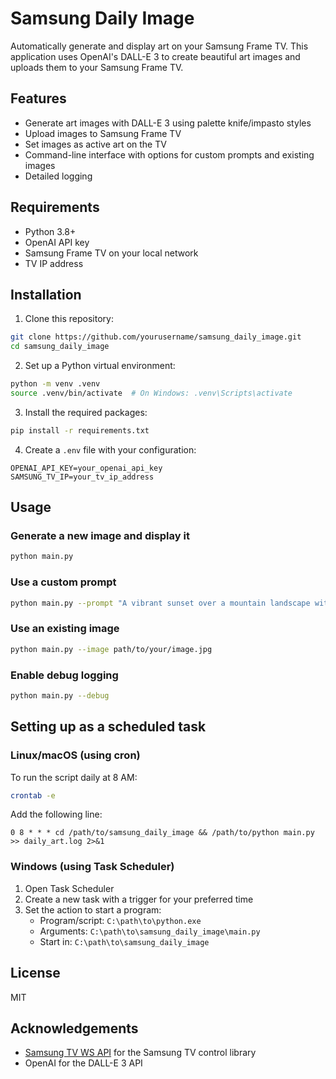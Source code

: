 # Samsung Daily Image

Automatically generate and display art on your Samsung Frame TV. This application uses OpenAI's DALL-E 3 to create beautiful art images and uploads them to your Samsung Frame TV.

## Features

- Generate art images with DALL-E 3 using palette knife/impasto styles
- Upload images to Samsung Frame TV
- Set images as active art on the TV
- Command-line interface with options for custom prompts and existing images
- Detailed logging

## Requirements

- Python 3.8+
- OpenAI API key
- Samsung Frame TV on your local network
- TV IP address

## Installation

1. Clone this repository:
```bash
git clone https://github.com/yourusername/samsung_daily_image.git
cd samsung_daily_image
```

2. Set up a Python virtual environment:
```bash
python -m venv .venv
source .venv/bin/activate  # On Windows: .venv\Scripts\activate
```

3. Install the required packages:
```bash
pip install -r requirements.txt
```

4. Create a `.env` file with your configuration:
```
OPENAI_API_KEY=your_openai_api_key
SAMSUNG_TV_IP=your_tv_ip_address
```

## Usage

### Generate a new image and display it

```bash
python main.py
```

### Use a custom prompt

```bash
python main.py --prompt "A vibrant sunset over a mountain landscape with thick impasto texture"
```

### Use an existing image

```bash
python main.py --image path/to/your/image.jpg
```

### Enable debug logging

```bash
python main.py --debug
```

## Setting up as a scheduled task

### Linux/macOS (using cron)

To run the script daily at 8 AM:

```bash
crontab -e
```

Add the following line:

```
0 8 * * * cd /path/to/samsung_daily_image && /path/to/python main.py >> daily_art.log 2>&1
```

### Windows (using Task Scheduler)

1. Open Task Scheduler
2. Create a new task with a trigger for your preferred time
3. Set the action to start a program:
   - Program/script: `C:\path\to\python.exe`
   - Arguments: `C:\path\to\samsung_daily_image\main.py`
   - Start in: `C:\path\to\samsung_daily_image`

## License

MIT

## Acknowledgements

- [Samsung TV WS API](https://github.com/NickWaterton/samsung-tv-ws-api) for the Samsung TV control library
- OpenAI for the DALL-E 3 API